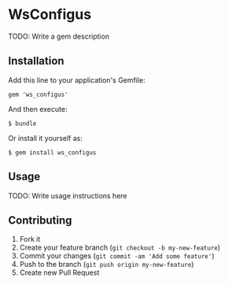 # WsConfigus

TODO: Write a gem description

## Installation

Add this line to your application's Gemfile:

    gem 'ws_configus'

And then execute:

    $ bundle

Or install it yourself as:

    $ gem install ws_configus

## Usage

TODO: Write usage instructions here

## Contributing

1. Fork it
2. Create your feature branch (`git checkout -b my-new-feature`)
3. Commit your changes (`git commit -am 'Add some feature'`)
4. Push to the branch (`git push origin my-new-feature`)
5. Create new Pull Request

